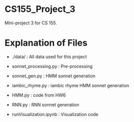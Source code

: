 # CS155_Project_3
Mini-project 3 for CS 155.

# Explanation of Files
- ./data/ : All data used for this project

- sonnet_processing.py : Pre-processing
- sonnet_gen.py : HMM sonnet generation
- iambic_rhyme.py : iambic rhyme HMM sonnet generation
- HMM.py : code from HW6
- RNN.py : RNN sonnet generation

- runVisualization.ipynb : Visualization code
